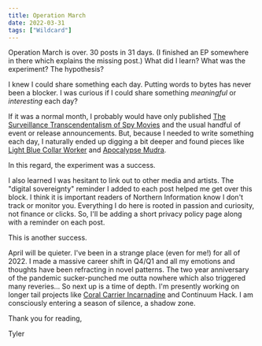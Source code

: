 ```yaml
---
title: Operation March
date: 2022-03-31
tags: ["Wildcard"]
---
```


Operation March is over. 30 posts in 31 days. (I finished an EP somewhere in there which explains the missing post.) What did I learn? What was the experiment? The hypothesis?

I knew I could share something each day. Putting words to bytes has never been a blocker. I was curious if I could share something _meaningful_ or _interesting_ each day?

If it was a normal month, I probably would have only published [The Surveillance Transcendentalism of Spy Movies](/2022/03/23/the-surveillance-transcendentalism-of-spy-movies) and the usual handful of event or release announcements. But, because I needed to write something each day, I naturally ended up digging a bit deeper and found pieces like [Light Blue Collar Worker](/2022/03/16/light-blue-collar-worker) and [Apocalypse Mudra](/2022/03/08/apocalypse-mudra).

In this regard, the experiment was a success.

I also learned I was hesitant to link out to other media and artists. The "digital sovereignty" reminder I added to each post helped me get over this block. I think it is important readers of Northern Information know I don't track or monitor you. Everything I do here is rooted in passion and curiosity, not finance or clicks. So, I'll be adding a short privacy policy page along with a reminder on each post.

This is another success.

April will be quieter. I've been in a strange place (even for me!) for all of 2022. I made a massive career shift in Q4/Q1 and all my emotions and thoughts have been refracting in novel patterns. The two year anniversary of the pandemic sucker-punched me outta nowhere which also triggered many reveries... So next up is a time of depth. I'm presently working on longer tail projects like [Coral Carrier Incarnadine](https://cci.dev) and Continuum Hack. I am consciously entering a season of silence, a shadow zone.

Thank you for reading,

Tyler
